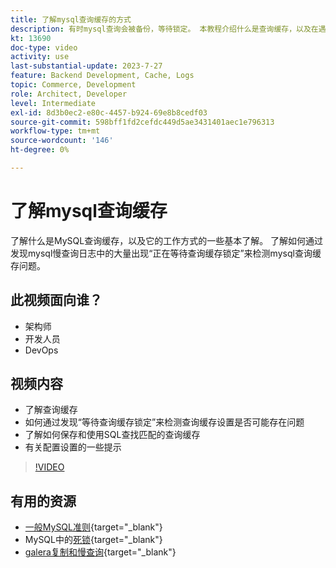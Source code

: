 ```yaml
---
title: 了解mysql查询缓存的方式
description: 有时mysql查询会被备份，等待锁定。 本教程介绍什么是查询缓存，以及在遇到问题时提供的一些设置建议。
kt: 13690
doc-type: video
activity: use
last-substantial-update: 2023-7-27
feature: Backend Development, Cache, Logs
topic: Commerce, Development
role: Architect, Developer
level: Intermediate
exl-id: 8d3b0ec2-e80c-4457-b924-69e8b8cedf03
source-git-commit: 598bff1fd2cefdc449d5ae3431401aec1e796313
workflow-type: tm+mt
source-wordcount: '146'
ht-degree: 0%

---
```


# 了解mysql查询缓存

了解什么是MySQL查询缓存，以及它的工作方式的一些基本了解。 了解如何通过发现mysql慢查询日志中的大量出现“正在等待查询缓存锁定”来检测mysql查询缓存问题。

## 此视频面向谁？

- 架构师
- 开发人员
- DevOps

## 视频内容

- 了解查询缓存
- 如何通过发现“等待查询缓存锁定”来检测查询缓存设置是否可能存在问题
- 了解如何保存和使用SQL查找匹配的查询缓存
- 有关配置设置的一些提示

>[!VIDEO](https://video.tv.adobe.com/v/3423381?learn=on&captions=chi_hans)

## 有用的资源

- [一般MySQL准则](https://experienceleague.adobe.com/docs/commerce-operations/installation-guide/prerequisites/database-server/mysql.html?lang=zh-Hans){target="_blank"}
- MySQL中的[死锁](https://experienceleague.adobe.com/docs/commerce-knowledge-base/kb/troubleshooting/database/deadlocks-in-mysql.html?lang=zh-Hans){target="_blank"}
- [galera复制和慢查询](https://experienceleague.adobe.com/docs/commerce-learn/tutorials/backend-development/galera-db-slow-replication.html?lang=zh-Hans){target="_blank"}
